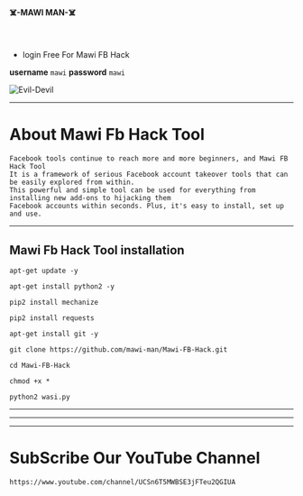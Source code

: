 #### ☠️-MAWI MAN-☠️
　　　　　　　　　　　　　　　


* login Free For Mawi FB Hack
        
**username** `mawi`
**password** `mawi`



![Evil-Devil](https://github.com/evildevill/Devil/blob/master/ascets/Screenshot_2020-08-30-14-16-35.jpg)

***

# About Mawi Fb Hack Tool

```
Facebook tools continue to reach more and more beginners, and Mawi FB Hack Tool
It is a framework of serious Facebook account takeover tools that can be easily explored from within.
This powerful and simple tool can be used for everything from installing new add-ons to hijacking them
Facebook accounts within seconds. Plus, it's easy to install, set up and use.
```

***



## Mawi Fb Hack Tool installation
```
apt-get update -y
```

```
apt-get install python2 -y
```

```
pip2 install mechanize
```

```
pip2 install requests
```

```
apt-get install git -y
```


```
git clone https://github.com/mawi-man/Mawi-FB-Hack.git
```

```
cd Mawi-FB-Hack
```

```
chmod +x *
```

```
python2 wasi.py
```


***
***
***


# SubScribe Our YouTube Channel
```
https://www.youtube.com/channel/UCSn6T5MWBSE3jFTeu2QGIUA
```
